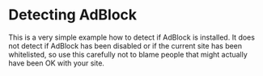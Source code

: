 # Detecting AdBlock

This is a very simple example how to detect if AdBlock is installed. It does not detect if AdBlock has been disabled or if the current site has been whitelisted, so use this carefully not to blame people that might actually have been OK with your site.


